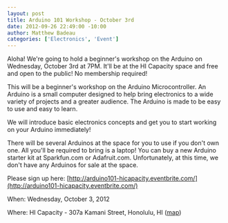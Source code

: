 ```yaml
--- 
layout: post
title: Arduino 101 Workshop - October 3rd
date: 2012-09-26 22:49:00 -10:00
author: Matthew Badeau
categories: ['Electronics', 'Event']
---
```

Aloha! We're going to hold a beginner's workshop on the Arduino on Wednesday, October 3rd at 7PM. It'll be at the HI Capacity space and free and open to the public! No membership required!

This will be a beginner's workshop on the Arduino Microcontroller. An Arduino is a small computer designed to help bring electronics to a wide variety of projects and a greater audience. The Arduino is made to be easy to use and easy to learn.

We will introduce basic electronics concepts and get you to start working on your Arduino immediately!

There will be several Arduinos at the space for you to use if you don't own one. All you'll be required to bring is a laptop! You can buy a new Arduino starter kit at Sparkfun.com or Adafruit.com. Unfortunately, at this time, we don't have any Arduinos for sale at the space.

Please sign up here: [http://arduino101-hicapacity.eventbrite.com/](http://arduino101-hicapacity.eventbrite.com/)

When: Wednesday, October 3, 2012

Where: HI Capacity - 307a Kamani Street, Honolulu, HI ([map](https://maps.google.com/maps?q=307a+Kamani+St.+,+Honolulu,+HI))
